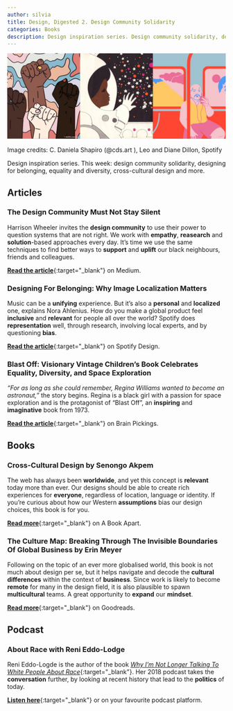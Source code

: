 ```yaml
---
author: silvia
title: Design, Digested 2. Design Community Solidarity
categories: Books
description: Design inspiration series. Design community solidarity, designing for belonging, equality and diversity, cross-cultural design and more.
---
```

![Design, Digested #2: Design Community Solidarity](/assets/images/design-digested-2.jpg)

Image credits: C. Daniela Shapiro (@cds.art ), Leo and Diane Dillon, Spotify

Design inspiration series. This week: design community solidarity, designing for belonging, equality and diversity, cross-cultural design and more.

## Articles

### The Design Community Must Not Stay Silent

Harrison Wheeler invites the **design community** to use their power to question systems that are not right. We work with **empathy**, **reasearch** and **solution**-based approaches every day. It’s time we use the same techniques to find better ways to **support** and **uplift** our black neighbours, friends and colleagues.

[**Read the article**](https://uxdesign.cc/the-design-community-must-not-stay-silent-10a4acb0acfb){:target="_blank"} on Medium.

### Designing For Belonging: Why Image Localization Matters

Music can be a **unifying** experience. But it’s also a **personal** and **localized** one, explains Nora Ahlenius. How do you make a global product feel **inclusive** and **relevant** for people all over the world? Spotify does **representation** well, through research, involving local experts, and by questioning **bias**.

[**Read the article**](https://spotify.design/article/designing-for-belonging-why-image-localization-matters){:target="_blank"} on Spotify Design.

### Blast Off: Visionary Vintage Children’s Book Celebrates Equality, Diversity, and Space Exploration

_“For as long as she could remember, Regina Williams wanted to become an astronaut,”_ the story begins. Regina is a black girl with a passion for space exploration and is the protagonist of “Blast Off”, an **inspiring** and **imaginative** book from 1973.  

[**Read the article**](https://www.brainpickings.org/2014/05/08/blast-off/){:target="_blank"} on Brain Pickings.

## Books

### Cross-Cultural Design by Senongo Akpem

The web has always been **worldwide**, and yet this concept is **relevant** today more than ever. Our designs should be able to create rich experiences for **everyone**, regardless of location, language or identity.  If you’re curious about how our Western **assumptions** bias our design choices, this book is for you.

[**Read more**](https://abookapart.com/products/cross-cultural-design){:target="_blank"} on A Book Apart.

### The Culture Map: Breaking Through The Invisible Boundaries Of Global Business by Erin Meyer

Following on the topic of an ever more globalised world, this book is not much about design per se, but it helps navigate and decode the **cultural differences** within the context of **business**. Since work is likely to become **remote** for many in the design field, it is also plausible to spawn **multicultural** teams. A great opportunity to **expand** our **mindset**.

[**Read more**](https://www.goodreads.com/book/show/22085568-the-culture-map){:target="_blank"} on Goodreads.

## Podcast

### About Race with Reni Eddo-Lodge

Reni Eddo-Logde is the author of the book [_Why I’m Not Longer_ _Talking To White People About Race_](http://renieddolodge.co.uk/books/){:target="_blank"}. Her 2018 podcast takes the **conversation** further, by looking at recent history that lead to the **politics** of today.

[**Listen here**](https://www.aboutracepodcast.com/){:target="_blank"} or on your favourite podcast platform.
